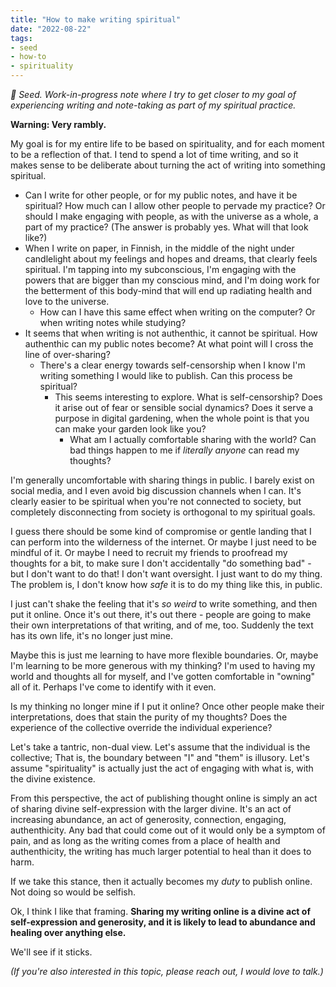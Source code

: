 ```yaml
---
title: "How to make writing spiritual"
date: "2022-08-22"
tags:
- seed
- how-to
- spirituality
---
```

*🌱 Seed. Work-in-progress note where I try to get closer to my goal of experiencing writing and note-taking as part of my spiritual practice.*

**Warning: Very rambly.**

My goal is for my entire life to be based on spirituality, and for each moment to be a reflection of that. I tend to spend a lot of time writing, and so it makes sense to be deliberate about turning the act of writing into something spiritual.

- Can I write for other people, or for my public notes, and have it be spiritual? How much can I allow other people to pervade my practice? Or should I make engaging with people, as with the universe as a whole, a part of my practice? (The answer is probably yes. What will that look like?)
- When I write on paper, in Finnish, in the middle of the night under candlelight about my feelings and hopes and dreams, that clearly feels spiritual. I'm tapping into my subconscious, I'm engaging with the powers that are bigger than my conscious mind, and I'm doing work for the betterment of this body-mind that will end up radiating health and love to the universe.
	- How can I have this same effect when writing on the computer? Or when writing notes while studying?
- It seems that when writing is not authenthic, it cannot be spiritual. How authenthic can my public notes become? At what point will I cross the line of over-sharing?
	- There's a clear energy towards self-censorship when I know I'm writing something I would like to publish. Can this process be spiritual?
		- This seems interesting to explore. What is self-censorship? Does it arise out of fear or sensible social dynamics? Does it serve a purpose in digital gardening, when the whole point is that you can make your garden look like you?
			- What am I actually comfortable sharing with the world? Can bad things happen to me if *literally anyone* can read my thoughts?

I'm generally uncomfortable with sharing things in public. I barely exist on social media, and I even avoid big discussion channels when I can. It's clearly easier to be spiritual when you're not connected to society, but completely disconnecting from society is orthogonal to my spiritual goals.

I guess there should be some kind of compromise or gentle landing that I can perform into the wilderness of the internet. Or maybe I just need to be mindful of it. Or maybe I need to recruit my friends to proofread my thoughts for a bit, to make sure I don't accidentally "do something bad" - but I don't want to do that! I don't want oversight. I just want to do my thing. The problem is, I don't know how *safe* it is to do my thing like this, in public.

I just can't shake the feeling that it's *so weird* to write something, and then put it online. Once it's out there, it's out there - people are going to make their own interpretations of that writing, and of me, too. Suddenly the text has its own life, it's no longer just mine.

Maybe this is just me learning to have more flexible boundaries. Or, maybe I'm learning to be more generous with my thinking? I'm used to having my world and thoughts all for myself, and I've gotten comfortable in "owning" all of it. Perhaps I've come to identify with it even.

Is my thinking no longer mine if I put it online? Once other people make their interpretations, does that stain the purity of my thoughts? Does the experience of the collective override the individual experience?

Let's take a tantric, non-dual view. Let's assume that the individual is the collective; That is, the boundary between "I" and "them" is illusory. Let's assume "spirituality" is actually just the act of engaging with what is, with the divine existence.

From this perspective, the act of publishing thought online is simply an act of sharing divine self-expression with the larger divine. It's an act of increasing abundance, an act of generosity, connection, engaging, authenthicity. Any bad that could come out of it would only be a symptom of pain, and as long as the writing comes from a place of health and authenthicity, the writing has much larger potential to heal than it does to harm.

If we take this stance, then it actually becomes my *duty* to publish online. Not doing so would be selfish.

Ok, I think I like that framing. **Sharing my writing online is a divine act of self-expression and generosity, and it is likely to lead to abundance and healing over anything else.**

We'll see if it sticks.

*(If you're also interested in this topic, please reach out, I would love to talk.)*